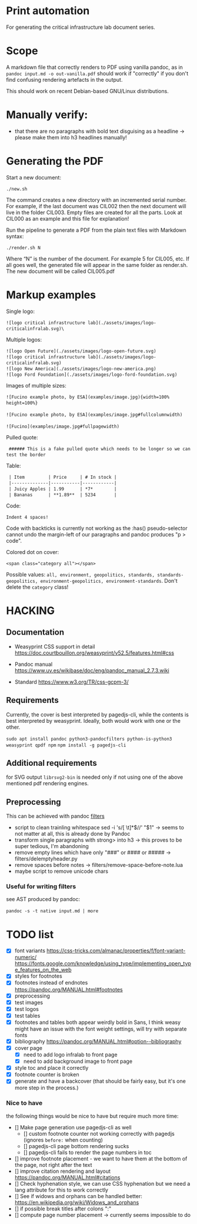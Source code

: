 # Print automation

For generating the critical infrastructure lab document series.

# Scope

A markdown file that correctly renders to PDF using vanilla pandoc, as
in `pandoc input.md -o out-vanilla.pdf` should work if "correctly" if
you don't find confusing rendering artefacts in the output.

This should work on recent Debian-based GNU/Linux distributions.

# Manually verify:

- that there are no paragraphs with bold text disguising as a headline →
  please make them into h3 headlines manually!

# Generating the PDF

Start a new document:

    ./new.sh

The command creates a new directory with an incremented serial number. For example, if the last document was CIL002 then the next document will live in the folder CIL003.  Empty files are created for all the parts. Look at CIL000 as an example and this file for explanation!

Run the pipeline to generate a PDF from the plain text files with Markdown syntax:

    ./render.sh N

Where “N” is the number of the document.  For example 5 for CIL005, etc. If all goes well, the generated file will appear in the same folder as render.sh. The new document will be called CIL005.pdf

# Markup examples

Single logo:

    ![logo critical infrastructure lab](./assets/images/logo-criticalinfralab.svg)\

Multiple logos:

    ![logo Open Future](./assets/images/logo-open-future.svg)
    ![logo critical infrastructure lab](./assets/images/logo-criticalinfralab.svg)
    ![logo New America](./assets/images/logo-new-america.png)
    ![logo Ford Foundation](./assets/images/logo-ford-foundation.svg)

Images of multiple sizes:

    ![Fucino example photo, by ESA](examples/image.jpg){width=100% height=100%}

    ![Fucino example photo, by ESA](examples/image.jpg#fullcolumnwidth)

    ![Fucino](examples/image.jpg#fullpagewidth)

Pulled quote:

     ###### This is a fake pulled quote which needs to be longer so we can test the border

Table:

     | Item         | Price     | # In stock |
     |--------------|-----------|------------|
     | Juicy Apples | 1.99      | *7*        |
     | Bananas      | **1.89**  | 5234       |

Code:

    Indent 4 spaces!

Code with backticks is currently not working as the :has()
pseudo-selector cannot undo the margin-left of our paragraphs and pandoc
produces "p > code".

Colored dot on cover:

    <span class="category all"></span>

Possible values: `all, environment, geopolitics, standards, standards-geopolitics, environment-geopolitics, environment-standards`.  Don't delete the `category` class!

# HACKING

## Documentation

* Weasyprint CSS support in detail
  https://doc.courtbouillon.org/weasyprint/v52.5/features.html#css

* Pandoc manual
  https://www.uv.es/wikibase/doc/eng/pandoc_manual_2.7.3.wiki

* Standard
  https://www.w3.org/TR/css-gcpm-3/

## Requirements

Currently, the cover is best interpreted by pagedjs-cli, while the
contents is best interpreted by weasyprint. Ideally, both would work
with one or the other.

  `sudo apt install pandoc python3-pandocfilters python-is-python3 weasyprint qpdf npm`
  `npm install -g pagedjs-cli`

## Additional requirements

for SVG output `librsvg2-bin` is needed only if not using one of the
above mentioned pdf rendering engines.

## Preprocessing

This can be achieved with pandoc [filters](https://pandoc.org/filters.html)

- script to clean trainling whitespace
  sed -i 's/[ \t]*$//' "$1"
  → seems to not matter at all, this is already done by Pandoc
- transform single paragraphs with strong> into h3 → this proves to be
  super tedious, I'm abandoning
- remove empty lines which have only "###" or #### or #####
  → filters/delemptyheader.py
- remove spaces before notes
  → filters/remove-space-before-note.lua
- maybe script to remove unicode chars

### Useful for writing filters

see AST produced by pandoc:

 `pandoc -s -t native input.md | more`

# TODO list

- [x] font variants
      https://css-tricks.com/almanac/properties/f/font-variant-numeric/
      https://fonts.google.com/knowledge/using_type/implementing_open_type_features_on_the_web
- [x] styles for footnotes
- [x] footnotes instead of endnotes
      https://pandoc.org/MANUAL.html#footnotes
- [x] preprocessing
- [x] test images
- [x] test logos
- [x] test tables
- [x] footnotes and tables both appear weirdly bold in Sans, I think
  weasy might have an issue with the font weight settings, will try with
  separate fonts
- [x] bibliography
      https://pandoc.org/MANUAL.html#option--bibliography
- [x] cover page
  - [x] need to add logo infralab to front page
  - [x] need to add background image to front page
- [x] style toc and place it correctly
- [x] footnote counter is broken
- [x] generate and have a backcover (that should be fairly easy, but it's
      one more step in the process.)

### Nice to have

the following things would be nice to have but require much more time:

- [] Make page generation use pagedjs-cli as well
  - [] custom footnote counter not working correctly with pagedjs
       (ignores `before:` when counting)
  - [] pagedjs-cli page bottom rendering sucks
  - [] pagedjs-cli fails to render the page numbers in toc
- [] improve footnote placement - we want to have them at the bottom of
     the page, not right after the text
- [] improve citation rendering and layout
     https://pandoc.org/MANUAL.html#citations
- [] Check hyphenation style, we can use CSS hyphenation but we need a
     lang attribute for this to work correctly
- [] See if widows and orphans can be handled better:
     https://en.wikipedia.org/wiki/Widows_and_orphans
- [] if possible break titles after colons ":"
- [] compute page number placement → currently seems impossible to do


